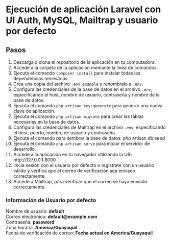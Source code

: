 <h1>Ejecución de aplicación Laravel con UI Auth, MySQL, Mailtrap y usuario por defecto</h1>

<h2>Pasos</h2>

<ol>
  <li>Descarga o clona el repositorio de la aplicación en tu computadora.</li>
  <li>Accede a la carpeta de la aplicación mediante la línea de comandos.</li>
  <li>Ejecuta el comando <code>composer install</code> para instalar todas las dependencias necesarias.</li>
  <li>Crea una copia del archivo <code>.env.example</code> y renombralo a <code>.env</code>.</li>
  <li>Configura las credenciales de la base de datos en el archivo <code>.env</code>, especificando el host, nombre de usuario, contraseña y nombre de la base de datos.</li>
  <li>Ejecuta el comando <code>php artisan key:generate</code> para generar una nueva clave de aplicación.</li>
  <li>Ejecuta el comando <code>php artisan migrate</code> para crear las tablas necesarias en la base de datos.</li>
  <li>Configura las credenciales de Mailtrap en el archivo <code>.env</code>, especificando el host, puerto, nombre de usuario y contraseña.</li>
  <li>Ejecuta el comando para sembrar la base de datos: php artisan db:seed</li>
  <li>Ejecuta el comando <code>php artisan serve</code> para iniciar el servidor de desarrollo.</li>
  <li>Accede a la aplicación en tu navegador utilizando la URL http://127.0.0.1:8000</li>
  <li>Inicia sesión con el usuario por defecto o registrate con un usuario válido y verifica que el correo de verificación sea enviado correctamente.</li>
  <li>Accede a Mailtrap, para verificar que el correo se haya enviado correctamente.</li>
</ol>

<h3>Información de Usuario por defecto</h3>
<p>
Nombre de usuario: <b>default</b> <br>
Correo electrónico: <b>default@example.com</b> <br>
Contraseña: <b>password</b> <br>
Zona horaria: <b>America/Guayaquil</b> <br>
Fecha de verificación de correo: <b>Fecha actual en America/Guayaquil</b>
</p>